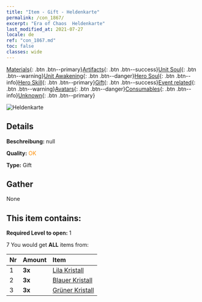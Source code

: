 ```yaml
---
title: "Item - Gift - Heldenkarte"
permalink: /con_1867/
excerpt: "Era of Chaos  Heldenkarte"
last_modified_at: 2021-07-27
locale: de
ref: "con_1867.md"
toc: false
classes: wide
---
```

 [Materials](/ItemsDE/){: .btn .btn--primary}[Artifacts](/ItemsDE/Artifacts/){: .btn .btn--success}[Unit Soul](/ItemsDE/UnitSoul/){: .btn .btn--warning}[Unit Awakening](/ItemsDE/UnitAwakening/){: .btn .btn--danger}[Hero Soul](/ItemsDE/HeroSoul/){: .btn .btn--info}[Hero Skill](/ItemsDE/HeroSkill/){: .btn .btn--primary}[Gift](/ItemsDE/Gift/){: .btn .btn--success}[Event related](/ItemsDE/Events/){: .btn .btn--warning}[Avatars](/ItemsDE/Avatars/){: .btn .btn--danger}[Consumables](/ItemsDE/Consumables/){: .btn .btn--info}[Unknown](/ItemsDE/Unknown/){: .btn .btn--primary}

 ![Heldenkarte](/images/t/i_907317.png)

## Details
 **Beschreibung:** null

 **Quality:** <span style="color: #FF8C00">OK</span>

 **Type:** Gift

## Gather

  None

## This item contains:

 **Required Level to open:** 1

 7 You would get **ALL** items  from:

  | Nr | Amount |     Item    |
  |:---|:-------|:------------|
  | 1 |  **3x** | [Lila Kristall](/ItemsDE/con_720/) |  | 
  | 2 |  **3x** | [Blauer Kristall](/ItemsDE/con_716/) |  | 
  | 3 |  **3x** | [Grüner Kristall](/ItemsDE/con_711/) |  | 
